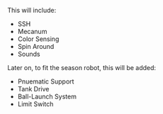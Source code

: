 This will include:
* SSH
* Mecanum
* Color Sensing
* Spin Around
* Sounds

Later on, to fit the season robot, this will be added:
* Pnuematic Support
* Tank Drive
* Ball-Launch System
* Limit Switch
